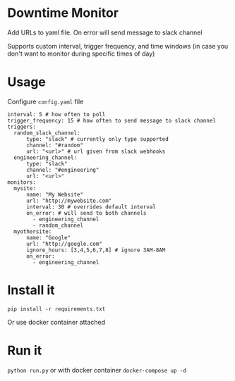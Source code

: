 # Downtime Monitor
Add URLs to yaml file. On error will send message to slack channel

Supports custom interval, trigger frequency, and time windows (in case you don't want to monitor during specific times of day)

# Usage

Configure `config.yaml` file
```
interval: 5 # how often to poll
trigger_frequency: 15 # how often to send message to slack channel
triggers:
  random_slack_channel:
      type: "slack" # currently only type supported
      channel: "#random"
      url: "<url>" # url given from slack webhooks
  engineering_channel:
      type: "slack"
      channel: "#engineering"
      url: "<url>"
monitors:
  mysite:
      name: "My Website"
      url: "http://mywebsite.com"
      interval: 30 # overrides default interval
      on_error: # will send to both channels
        - engineering_channel
        - random_channel
  myothersite:
      name: "Google"
      url: "http://google.com"
      ignore_hours: [3,4,5,6,7,8] # ignore 3AM-8AM
      on_error:
        - engineering_channel
```
# Install it
`pip install -r requirements.txt`

Or use docker container attached

# Run it
`python run.py`
or with docker container
`docker-compose up -d`
